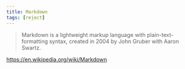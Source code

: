 ```yaml
---
title: Markdown
tags: [reject]
---
```


> Markdown is a lightweight markup language with plain-text-formatting syntax,
> created in 2004 by John Gruber with Aaron Swartz.

<https://en.wikipedia.org/wiki/Markdown>
